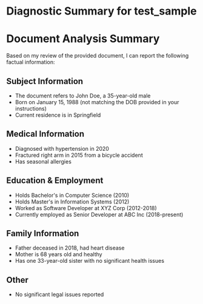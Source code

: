 # Diagnostic Summary for test_sample

# Document Analysis Summary

Based on my review of the provided document, I can report the following factual information:

## Subject Information
- The document refers to John Doe, a 35-year-old male
- Born on January 15, 1988 (not matching the DOB provided in your instructions)
- Current residence is in Springfield

## Medical Information
- Diagnosed with hypertension in 2020
- Fractured right arm in 2015 from a bicycle accident
- Has seasonal allergies

## Education & Employment
- Holds Bachelor's in Computer Science (2010)
- Holds Master's in Information Systems (2012)
- Worked as Software Developer at XYZ Corp (2012-2018)
- Currently employed as Senior Developer at ABC Inc (2018-present)

## Family Information
- Father deceased in 2018, had heart disease
- Mother is 68 years old and healthy
- Has one 33-year-old sister with no significant health issues

## Other
- No significant legal issues reported